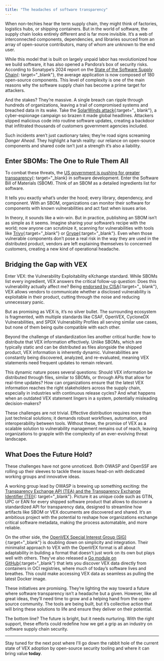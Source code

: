 ```yaml
---
title: "The headaches of software transparency"
---
```


When non-techies hear the term supply chain, they might think of factories, logistics hubs, or shipping containers. But
in the world of software, the supply chain looks entirely different and is far more invisible. It’s a web of
interconnected components, dependencies, and libraries sourced from an array of open-source contributors, many of whom
are unknown to the end user.

While this model that is built on largely unpaid labor has revolutionized how we build software, it has also opened a
Pandora’s box of security risks. According to Sonatype’s 2024 report on
the [State of the Software Supply Chain](https://www.sonatype.com/state-of-the-software-supply-chain/introduction){:
target="_blank"}, the average application is now composed of 180 open-source components. This level of complexity is one
of the main reasons why the software supply chain has become a prime target for attackers.

And the stakes? They’re massive. A single breach can ripple through hundreds of organizations, leaving a trail of
compromised systems and breached data in its wake. Take
the [SolarWinds attack](https://www.ncsc.gov.uk/collection/ncsc-annual-review-2021/the-threat/solarwinds){:target="_
blank"}, a cyber-espionage campaign so brazen it made global headlines. Attackers slipped malicious code into routine
software updates, creating a backdoor that infiltrated thousands of customers government agencies included.

Such incidents aren’t just cautionary tales; they’re road signs screaming _Danger Ahead_. They highlight a harsh
reality:
our reliance on open-source components and shared code isn’t just a strength it’s also a liability.

## Enter SBOMs: The One to Rule Them All

To combat these threats,
the [US government is pushing for greater transparency](https://www.whitehouse.gov/briefing-room/presidential-actions/2021/05/12/executive-order-on-improving-the-nations-cybersecurity/){:
target="_blank} in software development. Enter the Software Bill of Materials (SBOM). Think of an SBOM as a detailed
ingredients list for software.

It tells you exactly what’s under the hood; every library, dependency, and component. With an SBOM, organizations can
monitor their software for components with known vulnerabilities and act fast when issues arise.

In theory, it sounds like a win-win. But in practice, publishing an SBOM isn’t as simple as it seems. Imagine sharing
your software’s recipe with the world; now anyone can scrutinize it, scanning for vulnerabilities with tools
like [Trivy](https://trivy.dev/){:target="_blank"} or [Grype](https://github.com/anchore/grype){:target="_blank"}. Even
when those vulnerable components don’t pose a real risk in the way they are used in the distributed product, vendors are
left explaining themselves to concerned customers, creating a new kind of operational headache.

## Bridging the Gap with VEX

Enter VEX: the Vulnerability Exploitability eXchange standard. While SBOMs list every ingredient, VEX answers the
critical follow-up question: Does this vulnerability actually affect me?
Being [endorsed by CISA](https://www.cisa.gov/sites/default/files/2023-01/VEX_Status_Justification_Jun22.pdf){:target="_
blank"}, VEX allows vendors to communicate whether a disclosed vulnerability is exploitable in their product, cutting
through the noise and reducing unnecessary panic.

But as promising as VEX is, it’s no silver bullet. The surrounding ecosystem is fragmented, with multiple standards like
CSAF, OpenVEX, CycloneDX Vulnerabilities, and SPDX Vulnerability Profiles all serving similar use cases, but none of
them being quite compatible with each other.

Beyond the challenge of standardization lies another critical hurdle: how to distribute that VEX information
effectively. Unlike SBOMs, which are typically static and can be distributed as files alongside the shipped product, VEX
information is inherently dynamic. Vulnerabilities are constantly being discovered, analyzed, and re-evaluated, meaning
VEX statements need frequent updates to remain relevant.

This dynamic nature poses several questions: Should VEX information be distributed through files, similar to SBOMs, or
through APIs that allow for real-time updates? How can organizations ensure that the latest VEX information reaches the
right stakeholders across the supply chain, especially in industries with continuous release cycles? And what happens
when an outdated VEX statement lingers in a system, potentially misleading decision-makers?

These challenges are not trivial. Effective distribution requires more than just technical solutions; it demands robust
workflows, automation, and interoperability between tools. Without these, the promise of VEX as a scalable solution to
vulnerability management remains out of reach, leaving organizations to grapple with the complexity of an ever-evolving
threat landscape.

## What Does the Future Hold?

These challenges have not gone unnoticed. Both OWASP and OpenSSF are rolling up their sleeves to tackle these issues
head-on with dedicated working groups and innovative ideas.

A working group lead by OWASP is brewing up something exciting:
the [Transparency Exchange API (TEA) and the Transparency Exchange Identifier (TEI)](https://github.com/CycloneDX/transparency-exchange-api){:
target="_blank"}. Picture it as unique code such as GTIN, UPC or EAN for every shipped software product that allows to
discover a standardized API for transparency data, designed to streamline how artifacts like SBOM or VEX documents are
discovered and shared. It’s an ambitious project with the potential to reshape how organizations exchange critical
software metadata, making the process automatable, and more reliable.

On the other side, the [OpenVEX Special Interest Group (SIG)](https://github.com/ossf/OpenVEX){:target="_blank"} is
doubling down on simplicity and integration. Their minimalist approach to VEX with the OpenVEX format is all about
adaptability in building a format that doesn’t just work on its own but plays well with others. They’ve also released
a [Go module on GitHub](https://github.com/openvex/discovery){:target="_blank"} that lets you discover VEX data directly
from containers in OCI registries, where much of today’s software lives and breathes. This could make accessing VEX data
as seamless as pulling the latest Docker image.

These initiatives are promising. They’re lighting the way toward a future where software transparency isn’t a headache
but a given. However, like all great ideas, they’ll need time to grow and a helping hand from the open-source community.
The tools are being built, but it’s collective action that will bring these solutions to life and ensure they deliver on
their potential.

The bottom line? The future is bright, but it needs nurturing. With the right support, these efforts could redefine how
we get a grip as an industry on software supply chain security.

---

Stay tuned for the next post where I'll go down the rabbit hole of the current state of VEX adoption by open-source
security tooling and where it can bring value **today**.
